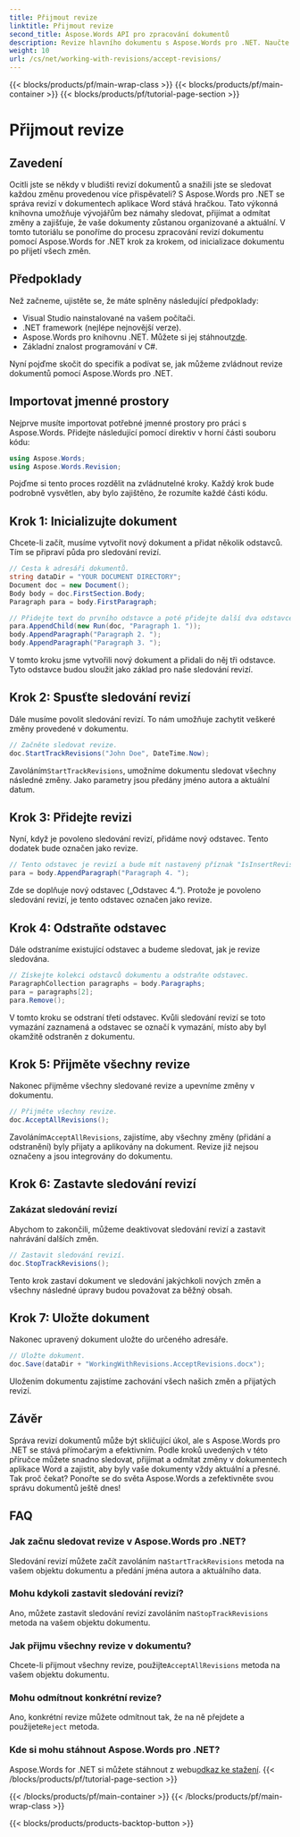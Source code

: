 ```yaml
---
title: Přijmout revize
linktitle: Přijmout revize
second_title: Aspose.Words API pro zpracování dokumentů
description: Revize hlavního dokumentu s Aspose.Words pro .NET. Naučte se bez námahy sledovat, přijímat a odmítat změny. Zvyšte své dovednosti v oblasti správy dokumentů.
weight: 10
url: /cs/net/working-with-revisions/accept-revisions/
---
```


{{< blocks/products/pf/main-wrap-class >}}
{{< blocks/products/pf/main-container >}}
{{< blocks/products/pf/tutorial-page-section >}}

# Přijmout revize

## Zavedení

Ocitli jste se někdy v bludišti revizí dokumentů a snažili jste se sledovat každou změnu provedenou více přispěvateli? S Aspose.Words pro .NET se správa revizí v dokumentech aplikace Word stává hračkou. Tato výkonná knihovna umožňuje vývojářům bez námahy sledovat, přijímat a odmítat změny a zajišťuje, že vaše dokumenty zůstanou organizované a aktuální. V tomto tutoriálu se ponoříme do procesu zpracování revizí dokumentu pomocí Aspose.Words for .NET krok za krokem, od inicializace dokumentu po přijetí všech změn.

## Předpoklady

Než začneme, ujistěte se, že máte splněny následující předpoklady:

- Visual Studio nainstalované na vašem počítači.
- .NET framework (nejlépe nejnovější verze).
-  Aspose.Words pro knihovnu .NET. Můžete si jej stáhnout[zde](https://releases.aspose.com/words/net/).
- Základní znalost programování v C#.

Nyní pojďme skočit do specifik a podívat se, jak můžeme zvládnout revize dokumentů pomocí Aspose.Words pro .NET.

## Importovat jmenné prostory

Nejprve musíte importovat potřebné jmenné prostory pro práci s Aspose.Words. Přidejte následující pomocí direktiv v horní části souboru kódu:

```csharp
using Aspose.Words;
using Aspose.Words.Revision;
```

Pojďme si tento proces rozdělit na zvládnutelné kroky. Každý krok bude podrobně vysvětlen, aby bylo zajištěno, že rozumíte každé části kódu.

## Krok 1: Inicializujte dokument

Chcete-li začít, musíme vytvořit nový dokument a přidat několik odstavců. Tím se připraví půda pro sledování revizí.

```csharp
// Cesta k adresáři dokumentů.
string dataDir = "YOUR DOCUMENT DIRECTORY";
Document doc = new Document();
Body body = doc.FirstSection.Body;
Paragraph para = body.FirstParagraph;

// Přidejte text do prvního odstavce a poté přidejte další dva odstavce.
para.AppendChild(new Run(doc, "Paragraph 1. "));
body.AppendParagraph("Paragraph 2. ");
body.AppendParagraph("Paragraph 3. ");
```

V tomto kroku jsme vytvořili nový dokument a přidali do něj tři odstavce. Tyto odstavce budou sloužit jako základ pro naše sledování revizí.

## Krok 2: Spusťte sledování revizí

Dále musíme povolit sledování revizí. To nám umožňuje zachytit veškeré změny provedené v dokumentu.

```csharp
// Začněte sledovat revize.
doc.StartTrackRevisions("John Doe", DateTime.Now);
```

 Zavoláním`StartTrackRevisions`, umožníme dokumentu sledovat všechny následné změny. Jako parametry jsou předány jméno autora a aktuální datum.

## Krok 3: Přidejte revizi

Nyní, když je povoleno sledování revizí, přidáme nový odstavec. Tento dodatek bude označen jako revize.

```csharp
// Tento odstavec je revizí a bude mít nastavený příznak "IsInsertRevision".
para = body.AppendParagraph("Paragraph 4. ");
```

Zde se doplňuje nový odstavec („Odstavec 4.“). Protože je povoleno sledování revizí, je tento odstavec označen jako revize.

## Krok 4: Odstraňte odstavec

Dále odstraníme existující odstavec a budeme sledovat, jak je revize sledována.

```csharp
// Získejte kolekci odstavců dokumentu a odstraňte odstavec.
ParagraphCollection paragraphs = body.Paragraphs;
para = paragraphs[2];
para.Remove();
```

V tomto kroku se odstraní třetí odstavec. Kvůli sledování revizí se toto vymazání zaznamená a odstavec se označí k vymazání, místo aby byl okamžitě odstraněn z dokumentu.

## Krok 5: Přijměte všechny revize

Nakonec přijměme všechny sledované revize a upevníme změny v dokumentu.

```csharp
// Přijměte všechny revize.
doc.AcceptAllRevisions();
```

 Zavoláním`AcceptAllRevisions`, zajistíme, aby všechny změny (přidání a odstranění) byly přijaty a aplikovány na dokument. Revize již nejsou označeny a jsou integrovány do dokumentu.

## Krok 6: Zastavte sledování revizí

### Zakázat sledování revizí

Abychom to zakončili, můžeme deaktivovat sledování revizí a zastavit nahrávání dalších změn.

```csharp
// Zastavit sledování revizí.
doc.StopTrackRevisions();
```

Tento krok zastaví dokument ve sledování jakýchkoli nových změn a všechny následné úpravy budou považovat za běžný obsah.

## Krok 7: Uložte dokument

Nakonec upravený dokument uložte do určeného adresáře.

```csharp
// Uložte dokument.
doc.Save(dataDir + "WorkingWithRevisions.AcceptRevisions.docx");
```

Uložením dokumentu zajistíme zachování všech našich změn a přijatých revizí.

## Závěr

Správa revizí dokumentů může být skličující úkol, ale s Aspose.Words pro .NET se stává přímočarým a efektivním. Podle kroků uvedených v této příručce můžete snadno sledovat, přijímat a odmítat změny v dokumentech aplikace Word a zajistit, aby byly vaše dokumenty vždy aktuální a přesné. Tak proč čekat? Ponořte se do světa Aspose.Words a zefektivněte svou správu dokumentů ještě dnes!

## FAQ

### Jak začnu sledovat revize v Aspose.Words pro .NET?

 Sledování revizí můžete začít zavoláním na`StartTrackRevisions` metoda na vašem objektu dokumentu a předání jména autora a aktuálního data.

### Mohu kdykoli zastavit sledování revizí?

Ano, můžete zastavit sledování revizí zavoláním na`StopTrackRevisions` metoda na vašem objektu dokumentu.

### Jak přijmu všechny revize v dokumentu?

 Chcete-li přijmout všechny revize, použijte`AcceptAllRevisions` metoda na vašem objektu dokumentu.

### Mohu odmítnout konkrétní revize?

 Ano, konkrétní revize můžete odmítnout tak, že na ně přejdete a použijete`Reject` metoda.

### Kde si mohu stáhnout Aspose.Words pro .NET?

 Aspose.Words for .NET si můžete stáhnout z webu[odkaz ke stažení](https://releases.aspose.com/words/net/).
{{< /blocks/products/pf/tutorial-page-section >}}

{{< /blocks/products/pf/main-container >}}
{{< /blocks/products/pf/main-wrap-class >}}

{{< blocks/products/products-backtop-button >}}

